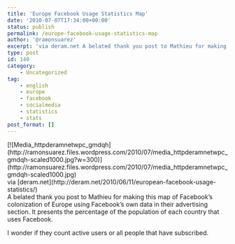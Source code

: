 ```yaml
---
title: 'Europe Facebook Usage Statistics Map'
date: '2010-07-07T17:34:00+00:00'
status: publish
permalink: /europe-facebook-usage-statistics-map
author: '@ramonsuarez'
excerpt: 'via deram.net A belated thank you post to Mathieu for making this map of Facebook''s colonization of Europe using Facebook''s own data in their advertising section. It presents the percentage of the population of each country that uses Facebook. I w...'
type: post
id: 140
category:
    - Uncategorized
tag:
    - english
    - europe
    - facebook
    - socialmedia
    - statistics
    - stats
post_format: []
---
```

<div class="posterous_bookmarklet_entry"><div class="p_embed p_image_embed">[![Media_httpderamnetwpc_gmdqh](http://ramonsuarez.files.wordpress.com/2010/07/media_httpderamnetwpc_gmdqh-scaled1000.jpg?w=300)](http://ramonsuarez.files.wordpress.com/2010/07/media_httpderamnetwpc_gmdqh-scaled1000.jpg)</div><div class="posterous_quote_citation">via [deram.net](http://deram.net/2010/06/11/european-facebook-usage-statistics/)</div>A belated thank you post to Mathieu for making this map of Facebook’s colonization of Europe using Facebook’s own data in their advertising section. It presents the percentage of the population of each country that uses Facebook.

I wonder if they count active users or all people that have subscribed.

</div>